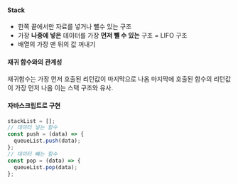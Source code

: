 #### Stack

- 한쪽 끝에서만 자료를 넣거나 뺼수 있는 구조
- 가장 **나중에 넣은** 데이터를 가장 **먼저 뺼 수 있는** 구조 = LIFO 구조
- 배열의 가장 맨 뒤의 값 꺼내기

#### 재귀 함수와의 관계성

재귀함수는
가장 먼저 호출된 리턴값이 마지막으로 나옴
마지막에 호출된 함수의 리턴값이 가장 먼저 나옴
이는 스택 구조와 유사.

#### 자바스크립트로 구현

```js
stackList = [];
// 데이터 넣는 함수
const push = (data) => {
  queueList.push(data);
};
// 데이터 뺴는 함수
const pop = (data) => {
  queueList.pop(data);
};
```
